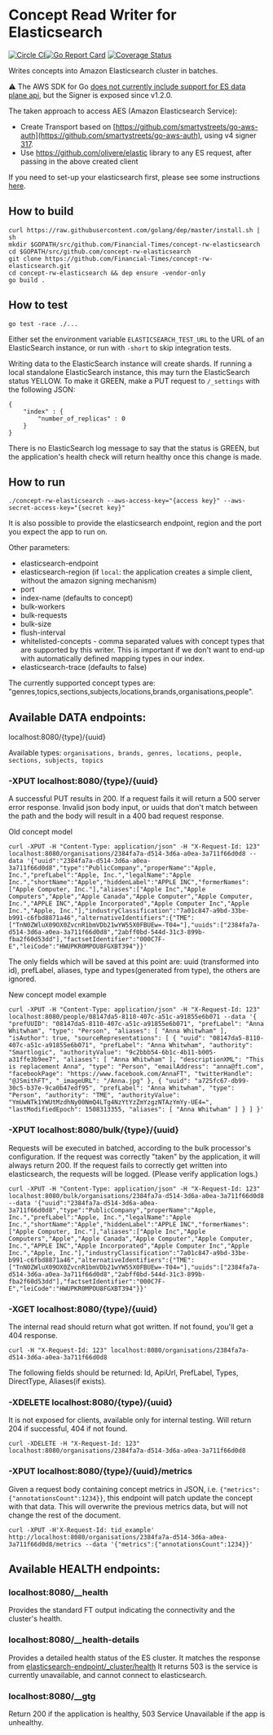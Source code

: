 # Concept Read Writer for Elasticsearch

[![Circle CI](https://circleci.com/gh/Financial-Times/concept-rw-elasticsearch/tree/master.png?style=shield)](https://circleci.com/gh/Financial-Times/concept-rw-elasticsearch/tree/master)[![Go Report Card](https://goreportcard.com/badge/github.com/Financial-Times/concept-rw-elasticsearch)](https://goreportcard.com/report/github.com/Financial-Times/concept-rw-elasticsearch) [![Coverage Status](https://coveralls.io/repos/github/Financial-Times/concept-rw-elasticsearch/badge.svg)](https://coveralls.io/github/Financial-Times/concept-rw-elasticsearch)


Writes concepts into Amazon Elasticsearch cluster in batches.

:warning: The AWS SDK for Go [does not currently include support for ES data plane api](https://github.com/aws/aws-sdk-go/issues/710), but the Signer is exposed since v1.2.0.

The taken approach to access AES (Amazon Elasticsearch Service):
- Create Transport based on [https://github.com/smartystreets/go-aws-auth](https://github.com/smartystreets/go-aws-auth), using v4 signer [317](
).
- Use https://github.com/olivere/elastic library to any ES request, after passing in the above created client

If you need to set-up your elasticsearch first, please see some instructions [here](https://github.com/Financial-Times/concept-rw-elasticsearch/blob/master/mapping_readme.md).

## How to build

```
curl https://raw.githubusercontent.com/golang/dep/master/install.sh | sh
mkdir $GOPATH/src/github.com/Financial-Times/concept-rw-elasticsearch
cd $GOPATH/src/github.com/concept-rw-elasticsearch
git clone https://github.com/Financial-Times/concept-rw-elasticsearch.git
cd concept-rw-elasticsearch && dep ensure -vendor-only
go build .
```
## How to test

```
go test -race ./...
```

Either set the environment variable `ELASTICSEARCH_TEST_URL` to the URL of an ElasticSearch instance, or run with `-short` to skip integration tests.

Writing data to the ElasticSearch instance will create shards. If running a local standalone ElasticSearch instance, this may turn the ElasticSearch status YELLOW. To make it GREEN, make a PUT request to `/_settings` with the following JSON:

```
{
    "index" : {
        "number_of_replicas" : 0
    }
}
```

There is no ElasticSearch log message to say that the status is GREEN, but the application's health check will return healthy once this change is made.

## How to run

```
./concept-rw-elasticsearch --aws-access-key="{access key}" --aws-secret-access-key="{secret key}"
```
It is also possible to provide the elasticsearch endpoint, region and the port you expect the app to run on.

Other parameters:
- elasticsearch-endpoint
- elasticsearch-region (if `local`: the application creates a simple client, without the amazon signing mechanism)
- port
- index-name (defaults to concept)
- bulk-workers
- bulk-requests
- bulk-size
- flush-interval
- whitelisted-concepts - comma separated values with concept types that are supported by this writer. This is important if we don't want to end-up with automatically defined mapping types in our index.
- elasticsearch-trace (defaults to false)

The currently supported concept types are: "genres,topics,sections,subjects,locations,brands,organisations,people".

## Available DATA endpoints:

localhost:8080/{type}/{uuid}

Available types:
`organisations, brands, genres, locations, people, sections, subjects, topics`

### -XPUT localhost:8080/{type}/{uuid}

A successful PUT results in 200. If a request fails it will return a 500 server error response.
Invalid json body input, or uuids that don't match between the path and the body will result in a 400 bad request response.

Old concept model


`curl -XPUT -H "Content-Type: application/json" -H "X-Request-Id: 123" localhost:8080/organisations/2384fa7a-d514-3d6a-a0ea-3a711f66d0d8 --data '{"uuid":"2384fa7a-d514-3d6a-a0ea-3a711f66d0d8","type":"PublicCompany","properName":"Apple, Inc.","prefLabel":"Apple, Inc.","legalName":"Apple Inc.","shortName":"Apple","hiddenLabel":"APPLE INC","formerNames":["Apple Computer, Inc."],"aliases":["Apple Inc","Apple Computers","Apple","Apple Canada","Apple Computer","Apple Computer, Inc.","APPLE INC","Apple Incorporated","Apple Computer Inc","Apple Inc.","Apple, Inc."],"industryClassification":"7a01c847-a9bd-33be-b991-c6fbd8871a46","alternativeIdentifiers":{"TME":["TnN0ZWluX09OX0ZvcnR1bmVDb21wYW55X0FBUEw=-T04="],"uuids":["2384fa7a-d514-3d6a-a0ea-3a711f66d0d8","2abff0bd-544d-31c3-899b-fba2f60d53dd"],"factsetIdentifier":"000C7F-E","leiCode":"HWUPKR0MPOU8FGXBT394"}}'`

The only fields which will be saved at this point are: uuid (transformed into id), prefLabel, aliases, type and types(generated from type), the others are ignored.

New concept model example


`curl -XPUT -H "Content-Type: application/json" -H "X-Request-Id: 123" localhost:8080/people/08147da5-8110-407c-a51c-a91855e6b071 --data '{
     "prefUUID": "08147da5-8110-407c-a51c-a91855e6b071",
     "prefLabel": "Anna Whitwham",
     "type": "Person",
     "aliases": [
         "Anna Whitwham"
     ],
     "isAuthor": true,
     "sourceRepresentations": [
      {
             "uuid": "08147da5-8110-407c-a51c-a91855e6b071",
             "prefLabel": "Anna Whitwham",
             "authority": "Smartlogic",
             "authorityValue": "9c2bbb54-6b1c-4b11-b005-a31ffe3b9ee7",
             "aliases": [
                 "Anna Whitwham"
             ],
             "descriptionXML": "This is replacement Anna",
             "type": "Person",
             "emailAddress": "anna@ft.com",
             "facebookPage": "https://www.facebook.com/AnnaFT",
             "twitterHandle": "@JSmithFT",
             "_imageURL": "/Anna.jpg"
         },
         {
             "uuid": "a725fc67-db99-30c5-b37e-9ca0b47edf95",
             "prefLabel": "Anna Whitwham",
             "type": "Person",
             "authority": "TME",
             "authorityValue": "YmUwNTk1YWUtMzdhNy00NmQ4LTg4NzYtYzZmYzgzNTAzYmYy-UE4=",
             "lastModifiedEpoch": 1508313355,
             "aliases": [
                 "Anna Whitwham"
             ]
         }
     ]
 }'`

### -XPUT localhost:8080/bulk/{type}/{uuid}

Requests will be executed in batched, according to the bulk processor's configuration.
If the request was correctly "taken" by the application, it will always return 200.
If the request fails to correctly get written into elasticsearch, the requests will be logged. (Please verify application logs.)

`curl -XPUT -H "Content-Type: application/json" -H "X-Request-Id: 123" localhost:8080/bulk/organisations/2384fa7a-d514-3d6a-a0ea-3a711f66d0d8 --data '{"uuid":"2384fa7a-d514-3d6a-a0ea-3a711f66d0d8","type":"PublicCompany","properName":"Apple, Inc.","prefLabel":"Apple, Inc.","legalName":"Apple Inc.","shortName":"Apple","hiddenLabel":"APPLE INC","formerNames":["Apple Computer, Inc."],"aliases":["Apple Inc","Apple Computers","Apple","Apple Canada","Apple Computer","Apple Computer, Inc.","APPLE INC","Apple Incorporated","Apple Computer Inc","Apple Inc.","Apple, Inc."],"industryClassification":"7a01c847-a9bd-33be-b991-c6fbd8871a46","alternativeIdentifiers":{"TME":["TnN0ZWluX09OX0ZvcnR1bmVDb21wYW55X0FBUEw=-T04="],"uuids":["2384fa7a-d514-3d6a-a0ea-3a711f66d0d8","2abff0bd-544d-31c3-899b-fba2f60d53dd"],"factsetIdentifier":"000C7F-E","leiCode":"HWUPKR0MPOU8FGXBT394"}}'`


### -XGET localhost:8080/{type}/{uuid}

The internal read should return what got written. If not found, you'll get a 404 response.

`curl -H "X-Request-Id: 123" localhost:8080/organisations/2384fa7a-d514-3d6a-a0ea-3a711f66d0d8`


The following fields should be returned: Id, ApiUrl, PrefLabel, Types, DirectType, Aliases(if exists).

### -XDELETE localhost:8080/{type}/{uuid}
It is not exposed for clients, available only for internal testing.
Will return 204 if successful, 404 if not found.

`curl -XDELETE -H "X-Request-Id: 123" localhost:8080/organisations/2384fa7a-d514-3d6a-a0ea-3a711f66d0d8`

### -XPUT localhost:8080/{type}/{uuid}/metrics

Given a request body containing concept metrics in JSON, i.e. `{"metrics":{"annotationsCount":1234}}`, this endpoint will patch update the concept with that data. This will overwrite the previous metrics data, but will not change the rest of the document.

```
curl -XPUT -H'X-Request-Id: tid_example' http://localhost:8080/organisations/2384fa7a-d514-3d6a-a0ea-3a711f66d0d8/metrics --data '{"metrics":{"annotationsCount":1234}}'
```

## Available HEALTH endpoints:

### localhost:8080/__health

Provides the standard FT output indicating the connectivity and the cluster's health.

### localhost:8080/__health-details

Provides a detailed health status of the ES cluster.
It matches the response from [elasticsearch-endpoint/_cluster/health](https://www.elastic.co/guide/en/elasticsearch/reference/current/cluster-health.html)
It returns 503 is the service is currently unavailable, and cannot connect to elasticsearch.

### localhost:8080/__gtg

Return 200 if the application is healthy, 503 Service Unavailable if the app is unhealthy.
